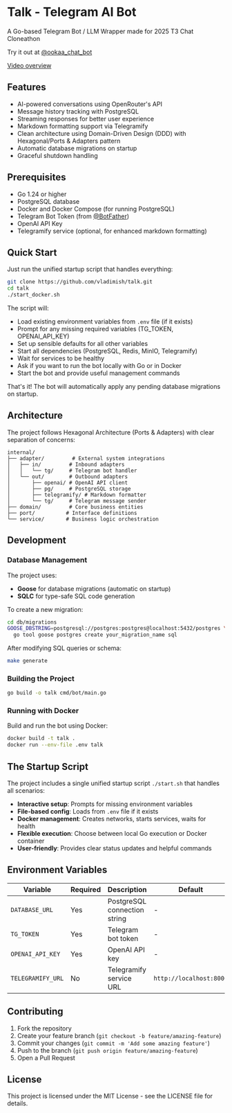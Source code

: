 # Talk - Telegram AI Bot

A Go-based Telegram Bot / LLM Wrapper made for 2025 T3 Chat Cloneathon


Try it out at [@ookaa_chat_bot](https://t.me/ookaa_chat_bot)


[Video overview](https://youtu.be/pyXcZAZu_to)

## Features

- AI-powered conversations using OpenRouter's API
- Message history tracking with PostgreSQL
- Streaming responses for better user experience
- Markdown formatting support via Telegramify
- Clean architecture using Domain-Driven Design (DDD) with Hexagonal/Ports & Adapters pattern
- Automatic database migrations on startup
- Graceful shutdown handling

## Prerequisites

- Go 1.24 or higher
- PostgreSQL database
- Docker and Docker Compose (for running PostgreSQL)
- Telegram Bot Token (from [@BotFather](https://t.me/botfather))
- OpenAI API Key
- Telegramify service (optional, for enhanced markdown formatting)

## Quick Start

Just run the unified startup script that handles everything:

```bash
git clone https://github.com/vladimish/talk.git
cd talk
./start_docker.sh
```

The script will:
- Load existing environment variables from `.env` file (if it exists)
- Prompt for any missing required variables (TG_TOKEN, OPENAI_API_KEY)
- Set up sensible defaults for all other variables
- Start all dependencies (PostgreSQL, Redis, MinIO, Telegramify)
- Wait for services to be healthy
- Ask if you want to run the bot locally with Go or in Docker
- Start the bot and provide useful management commands

That's it! The bot will automatically apply any pending database migrations on startup.

## Architecture

The project follows Hexagonal Architecture (Ports & Adapters) with clear separation of concerns:

```
internal/
├── adapter/         # External system integrations
│   ├── in/         # Inbound adapters
│   │   └── tg/     # Telegram bot handler
│   └── out/        # Outbound adapters
│       ├── openai/ # OpenAI API client
│       ├── pg/     # PostgreSQL storage
│       ├── telegramify/ # Markdown formatter
│       └── tg/     # Telegram message sender
├── domain/         # Core business entities
├── port/          # Interface definitions
└── service/       # Business logic orchestration
```

## Development

### Database Management

The project uses:
- **Goose** for database migrations (automatic on startup)
- **SQLC** for type-safe SQL code generation

To create a new migration:
```bash
cd db/migrations
GOOSE_DBSTRING=postgresql://postgres:postgres@localhost:5432/postgres \
  go tool goose postgres create your_migration_name sql
```

After modifying SQL queries or schema:
```bash
make generate
```

### Building the Project

```bash
go build -o talk cmd/bot/main.go
```

### Running with Docker

Build and run the bot using Docker:
```bash
docker build -t talk .
docker run --env-file .env talk
```

## The Startup Script

The project includes a single unified startup script `./start.sh` that handles all scenarios:

- **Interactive setup**: Prompts for missing environment variables
- **File-based config**: Loads from `.env` file if it exists  
- **Docker management**: Creates networks, starts services, waits for health
- **Flexible execution**: Choose between local Go execution or Docker container
- **User-friendly**: Provides clear status updates and helpful commands

## Environment Variables

| Variable | Required | Description | Default |
|----------|----------|-------------|---------|
| `DATABASE_URL` | Yes | PostgreSQL connection string | - |
| `TG_TOKEN` | Yes | Telegram bot token | - |
| `OPENAI_API_KEY` | Yes | OpenAI API key | - |
| `TELEGRAMIFY_URL` | No | Telegramify service URL | `http://localhost:8000` |

## Contributing

1. Fork the repository
2. Create your feature branch (`git checkout -b feature/amazing-feature`)
3. Commit your changes (`git commit -m 'Add some amazing feature'`)
4. Push to the branch (`git push origin feature/amazing-feature`)
5. Open a Pull Request

## License

This project is licensed under the MIT License - see the LICENSE file for details.